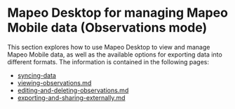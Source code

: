 # Mapeo Desktop for managing Mapeo Mobile data (Observations mode)

This section explores how to use Mapeo Desktop to view and manage Mapeo Mobile data, as well as the available options for exporting data into different formats. The information is contained in the following pages:

* [syncing-data](syncing-data/ "mention")
* [viewing-observations.md](viewing-observations.md "mention")
* [editing-and-deleting-observations.md](editing-and-deleting-observations.md "mention")
* [exporting-and-sharing-externally.md](exporting-and-sharing-externally.md "mention")
